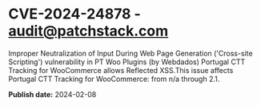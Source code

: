 # CVE-2024-24878 - audit@patchstack.com

Improper Neutralization of Input During Web Page Generation ('Cross-site Scripting') vulnerability in PT Woo Plugins (by Webdados) Portugal CTT Tracking for WooCommerce allows Reflected XSS.This issue affects Portugal CTT Tracking for WooCommerce: from n/a through 2.1.



**Publish date:** 2024-02-08
